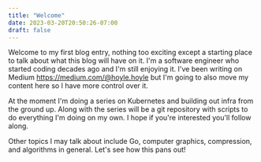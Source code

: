 ```yaml
---
title: "Welcome"
date: 2023-03-20T20:50:26-07:00
draft: false
---
```

Welcome to my first blog entry, nothing too exciting except a starting place to talk about what this blog will have on it.  I'm a software engineer who started coding decades ago and I'm still enjoying it.  I've been writing on Medium https://medium.com/@hoyle.hoyle but I'm going to also move my content here so I have more control over it. 

At the moment I'm doing a series on Kubernetes and building out infra from the ground up.  Along with the series will be a git repository with scripts to do everything I'm doing on my own.  I hope if you're interested you'll follow along.

Other topics I may talk about include Go, computer graphics, compression, and algorithms in general.  Let's see how this pans out!
